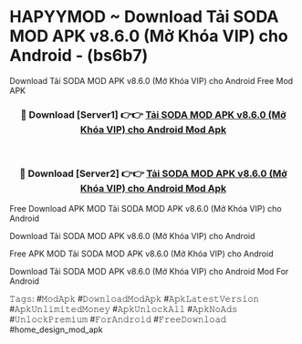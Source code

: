 # HAPYYMOD ~ Download Tải SODA MOD APK v8.6.0 (Mở Khóa VIP) cho Android - (bs6b7)
Download Tải SODA MOD APK v8.6.0 (Mở Khóa VIP) cho Android Free Mod APK

<div align="center">
<h3>🔴 Download [Server1] 👉👉 <a href="https://apk-comot.site?title=Tải_SODA_MOD_APK_v8.6.0_(Mở_Khóa_VIP)_cho_Android">Tải SODA MOD APK v8.6.0 (Mở Khóa VIP) cho Android Mod Apk</a></h3><br>

<h3>🔴 Download [Server2] 👉👉 <a href="https://apk-comot.site?title=Tải_SODA_MOD_APK_v8.6.0_(Mở_Khóa_VIP)_cho_Android">Tải SODA MOD APK v8.6.0 (Mở Khóa VIP) cho Android Mod Apk</a></h3>
</div>


Free Download APK MOD Tải SODA MOD APK v8.6.0 (Mở Khóa VIP) cho Android

Download Tải SODA MOD APK v8.6.0 (Mở Khóa VIP) cho Android 

Free APK MOD Tải SODA MOD APK v8.6.0 (Mở Khóa VIP) cho Android 

Download Tải SODA MOD APK v8.6.0 (Mở Khóa VIP) cho Android Mod For Android

𝚃𝚊𝚐𝚜: #𝙼𝚘𝚍𝙰𝚙𝚔 #𝙳𝚘𝚠𝚗𝚕𝚘𝚊𝚍𝙼𝚘𝚍𝙰𝚙𝚔 #𝙰𝚙𝚔𝙻𝚊𝚝𝚎𝚜𝚝𝚅𝚎𝚛𝚜𝚒𝚘𝚗 #𝙰𝚙𝚔𝚄𝚗𝚕𝚒𝚖𝚒𝚝𝚎𝚍𝙼𝚘𝚗𝚎𝚢 #𝙰𝚙𝚔𝚄𝚗𝚕𝚘𝚌𝚔𝙰𝚕𝚕 #𝙰𝚙𝚔𝙽𝚘𝙰𝚍𝚜 #𝚄𝚗𝚕𝚘𝚌𝚔𝙿𝚛𝚎𝚖𝚒𝚞𝚖 #𝙵𝚘𝚛𝙰𝚗𝚍𝚛𝚘𝚒𝚍 #𝙵𝚛𝚎𝚎𝙳𝚘𝚠𝚗𝚕𝚘𝚊𝚍 #home_design_mod_apk